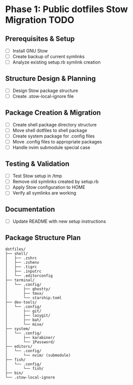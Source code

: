 # Phase 1: Public dotfiles Stow Migration TODO

## Prerequisites & Setup
- [ ] Install GNU Stow
- [ ] Create backup of current symlinks
- [ ] Analyze existing setup.rb symlink creation

## Structure Design & Planning  
- [ ] Design Stow package structure
- [ ] Create .stow-local-ignore file

## Package Creation & Migration
- [ ] Create shell package directory structure  
- [ ] Move shell dotfiles to shell package
- [ ] Create system package for .config files
- [ ] Move .config files to appropriate packages
- [ ] Handle nvim submodule special case

## Testing & Validation
- [ ] Test Stow setup in /tmp
- [ ] Remove old symlinks created by setup.rb
- [ ] Apply Stow configuration to HOME
- [ ] Verify all symlinks are working

## Documentation
- [ ] Update README with new setup instructions

## Package Structure Plan

```
dotfiles/
├── shell/
│   ├── .zshrc
│   ├── .zshenv  
│   ├── .tigrc
│   ├── .inputrc
│   └── .editorconfig
├── terminal/
│   └── .config/
│       ├── ghostty/
│       ├── tmux/
│       └── starship.toml
├── dev-tools/
│   └── .config/
│       ├── git/
│       ├── lazygit/
│       ├── bat/
│       └── mise/
├── system/
│   └── .config/
│       ├── karabiner/
│       └── 1Password/
├── editors/
│   └── .config/
│       └── nvim/ (submodule)
├── fish/
│   └── .config/
│       └── fish/
├── bin/
└── .stow-local-ignore
```